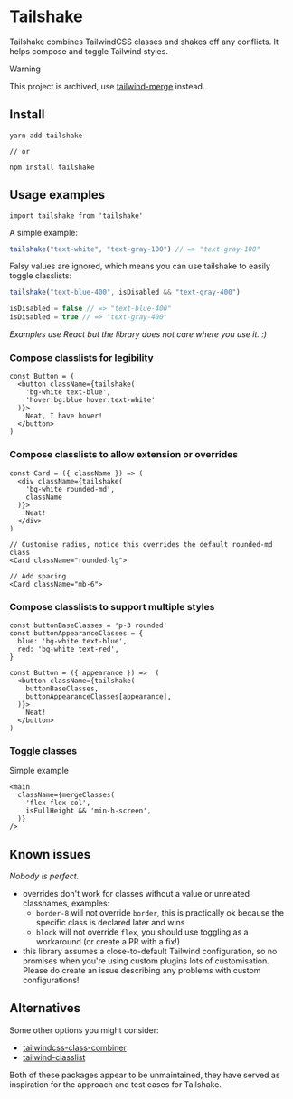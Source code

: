 # Tailshake

Tailshake combines TailwindCSS classes and shakes off any conflicts. It helps compose and toggle Tailwind styles.

> [!WARNING]  
> This project is archived, use [tailwind-merge](https://www.npmjs.com/package/tailwind-merge) instead.

## Install

```
yarn add tailshake

// or

npm install tailshake
```

## Usage examples

```.tsx
import tailshake from 'tailshake'
```

A simple example:

```.js
tailshake("text-white", "text-gray-100") // => "text-gray-100"
```

Falsy values are ignored, which means you can use tailshake to easily toggle classlists:

```.js
tailshake("text-blue-400", isDisabled && "text-gray-400")

isDisabled = false // => "text-blue-400"
isDisabled = true // => "text-gray-400"
```

_Examples use React but the library does not care where you use it. :)_

### Compose classlists for legibility

```.tsx
const Button = (
  <button className={tailshake(
    'bg-white text-blue',
    'hover:bg:blue hover:text-white'
  )}>
    Neat, I have hover!
  </button>
)
```

### Compose classlists to allow extension or overrides

```.tsx
const Card = ({ className }) => (
  <div className={tailshake(
    'bg-white rounded-md',
    className
  )}>
    Neat!
  </div>
)

// Customise radius, notice this overrides the default rounded-md class
<Card className="rounded-lg">

// Add spacing
<Card className="mb-6">
```

### Compose classlists to support multiple styles

```.tsx
const buttonBaseClasses = 'p-3 rounded'
const buttonAppearanceClasses = {
  blue: 'bg-white text-blue',
  red: 'bg-white text-red',
}

const Button = ({ appearance }) =>  (
  <button className={tailshake(
    buttonBaseClasses,
    buttonAppearanceClasses[appearance],
  )}>
    Neat!
  </button>
)
```

### Toggle classes

Simple example

```.tsx
<main
  className={mergeClasses(
    'flex flex-col',
    isFullHeight && 'min-h-screen',
  )}
/>
```

## Known issues

_Nobody is perfect._

- overrides don't work for classes without a value or unrelated classnames, examples:
  - `border-8` will not override `border`, this is practically ok because the specific class is declared later and wins
  - `block` will not override `flex`, you should use toggling as a workaround (or create a PR with a fix!)
- this library assumes a close-to-default Tailwind configuration, so no promises when you're using custom plugins lots of customisation. Please do create an issue describing any problems with custom configurations!

## Alternatives

Some other options you might consider:

- [tailwindcss-class-combiner](https://github.com/robit-dev/tailwindcss-class-combiner#readme)
- [tailwind-classlist](https://github.com/seancdinan/tailwind-classlist)

Both of these packages appear to be unmaintained, they have served as inspiration for the approach and test cases for Tailshake.
